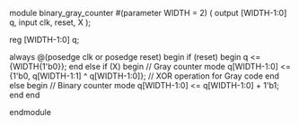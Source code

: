 module binary_gray_counter #(parameter WIDTH = 2) (
  output [WIDTH-1:0] q,
  input clk, reset, X
);

reg [WIDTH-1:0] q;

always @(posedge clk or posedge reset) begin
  if (reset) begin
    q <= {WIDTH{1'b0}};
  end else if (X) begin
    // Gray counter mode
    q[WIDTH-1:0] <= {1'b0, q[WIDTH-1:1] ^ q[WIDTH-1:0]}; // XOR operation for Gray code
  end else begin
    // Binary counter mode
    q[WIDTH-1:0] <= q[WIDTH-1:0] + 1'b1;
  end
end


endmodule
